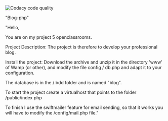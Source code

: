 <img src="https://api.codacy.com/project/badge/Grade/ebdf191541024da1b3364534f80935af" alt="Codacy code quality" />

"Blog-php" 

"Hello,

You are on my project 5 openclassrooms.

Project Description: The project is therefore to develop your professional blog.

Install the project: Download the archive and unzip it in the directory 'www' of Wamp (or other), and modify the file config / db.php and adapt it to your configuration.

The database is in the / bdd folder and is named "blog".

To start the project create a virtualhost that points to the folder /public/index.php

To finish I use the swiftmailer feature for email sending, so that it works you will have to modify the /config/mail.php file."
